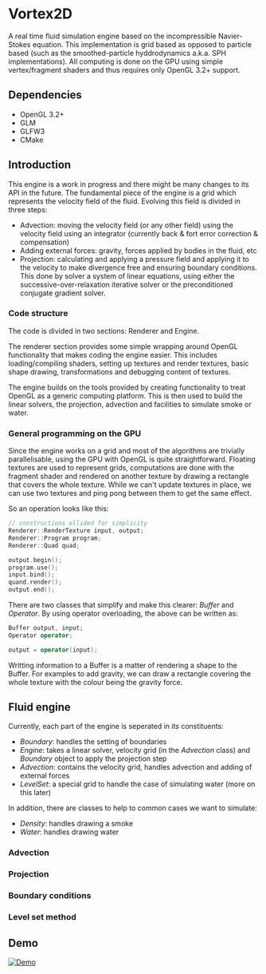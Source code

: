 # Vortex2D

A real time fluid simulation engine based on the incompressible Navier-Stokes equation. 
This implementation is grid based as opposed to particle based (such as the smoothed-particle hyddrodynamics a.k.a. SPH implementations). 
All computing is done on the GPU using simple vertex/fragment shaders and thus requires only OpenGL 3.2+ support. 

## Dependencies

 * OpenGL 3.2+
 * GLM 
 * GLFW3
 * CMake

## Introduction

This engine is a work in progress and there might be many changes to its API in the future. The fundamental piece of the engine is a grid which represents the velocity field of the fluid. Evolving this field is divided in three steps:
* Advection: moving the velocity field (or any other field) using the velocity field using an integrator (currently back & fort error correction & compensation)
* Adding external forces: gravity, forces applied by bodies in the fluid, etc
* Projection: calculating and applying a pressure field and applying it to the velocity to make divergence free and ensuring boundary conditions. This done by solver a system of linear equations, using either the successive-over-relaxation iterative solver or the preconditioned conjugate gradient solver. 

### Code structure

The code is divided in two sections: Renderer and Engine. 

The renderer section provides some simple wrapping around OpenGL functionality that makes coding the engine easier. This includes loading/compiling shaders, setting up textures and render textures, basic shape drawing, transformations and debugging content of textures. 

The engine builds on the tools provided by creating functionality to treat OpenGL as a generic computing platform. This is then used to build the linear solvers, the projection, advection and facilities to simulate smoke or water.

### General programming on the GPU

Since the engine works on a grid and most of the algorithms are trivially parallelisable, using the GPU with OpenGL is quite straightforward. Floating textures are used to represent grids, computations are done with the fragment shader and rendered on another texture by drawing a rectangle that covers the whole texture. While we can't update textures in place, we can use two textures and ping pong between them to get the same effect. 

So an operation looks like this:

```cpp
// constructions ellided for simplicity
Renderer::RenderTexture input, output;
Renderer::Program program;
Renderer::Quad quad;

output.begin();
program.use();
input.bind();
quand.render();
output.end();
```

There are two classes that simplify and make this clearer: *Buffer* and *Operator*. By using operator overloading, the above can be written as:

```cpp
Buffer output, input;
Operator operator;

output = operator(input);
```

Writting information to a Buffer is a matter of rendering a shape to the Buffer. For examples to add gravity, we can draw a rectangle covering the whole texture with the colour being the gravity force. 
 
## Fluid engine

Currently, each part of the engine is seperated in its constituents: 
 * *Boundary*: handles the setting of boundaries 
 * *Engine*: takes a linear solver, velocity grid (in the *Advection* class) and *Boundary* object to apply the projection step
 * *Advection*: contains the velocity grid, handles advection and adding of external forces
 * *LevelSet*: a special grid to handle the case of simulating water (more on this later)

In addition, there are classes to help to common cases we want to simulate:
* *Density*: handles drawing a smoke
* *Water*: handles drawing water

### Advection

### Projection

### Boundary conditions

### Level set method

## Demo

[![Demo](http://img.youtube.com/vi/c8Idjf03bI8/0.jpg)](http://www.youtube.com/watch?v=c8Idjf03bI8)

